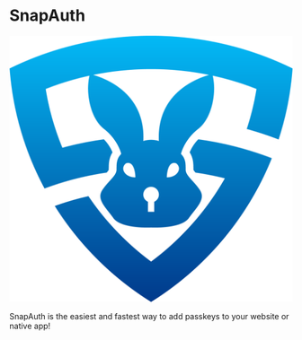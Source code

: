 # SnapAuth

<p align="center">

![SnapAuth Logo](/profile/logo.png)
</p>

SnapAuth is the easiest and fastest way to add passkeys to your website or native app!


